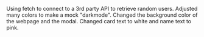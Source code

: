 Using fetch to connect to a 3rd party API to retrieve random users.
Adjusted many colors to make a mock "darkmode". Changed the background color of the webpage and the modal. Changed card text to white and name text to pink.